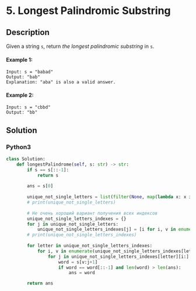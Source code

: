 # 5. Longest Palindromic Substring

## Description
Given a string `s`, return *the longest* *palindromic* *substring* in `s`.

#### Example 1:
```
Input: s = "babad"
Output: "bab"
Explanation: "aba" is also a valid answer.
```

#### Example 2:
```
Input: s = "cbbd"
Output: "bb"
```


## Solution

### Python3
```python
class Solution:
    def longestPalindrome(self, s: str) -> str:
        if s == s[::-1]:
            return s
        
        ans = s[0]
        
        unique_not_single_letters = list(filter(None, map(lambda x: x if s.count(x) > 1 else None, set(list(s)))))
        # print(unique_not_single_letters)
        
        # Не очень хороший вариант получения всех индексов 
        unique_not_single_letters_indexes = {}
        for j in unique_not_single_letters:
            unique_not_single_letters_indexes[j] = [i for i, v in enumerate(s) if v == j]
        # print(unique_not_single_letters_indexes)
        
        for letter in unique_not_single_letters_indexes:
            for i, v in enumerate(unique_not_single_letters_indexes[letter][:-1]):
                for j in unique_not_single_letters_indexes[letter][i:]:
                    word = s[v:j+1]
                    if word == word[::-1] and len(word) > len(ans):
                        ans = word

        return ans
            
            
            
            
            
            
```